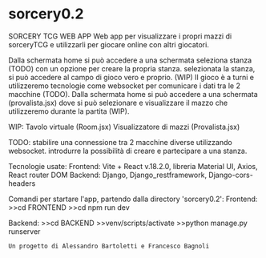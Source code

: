 # sorcery0.2

SORCERY TCG WEB APP 
Web app per visualizzare i propri mazzi di sorceryTCG e utilizzarli per giocare online con altri giocatori.

Dalla schermata home si può accedere a una schermata seleziona stanza (TODO) con un opzione per creare la propria stanza. selezionata la stanza, si può accedere al campo di gioco vero e proprio. (WIP) Il gioco è a turni e utilizzeremo tecnologie come websocket per comunicare i dati tra le 2 macchine (TODO). Dalla schermata home si può accedere a una schermata (provalista.jsx) dove si può selezionare e visualizzare il mazzo che utilizzeremo durante la partita (WIP).

WIP: 
Tavolo virtuale (Room.jsx)
Visualizzatore di mazzi (Provalista.jsx)

TODO:
stabilire una connessione tra 2 macchine diverse utilizzando websocket.
introdurre la possibilità di creare e partecipare a una stanza.

Tecnologie usate: 
  Frontend: Vite + React v.18.2.0, libreria Material UI, Axios, React router DOM
  Backend: Django, Django_restframework, Django-cors-headers

Comandi per startare l'app, partendo dalla directory 'sorcery0.2':
  Frontend: 
    >>cd FRONTEND
    >>cd npm run dev

  Backend: 
    >>cd BACKEND
    >>venv/scripts/activate
    >>python manage.py runserver 

    Un progetto di Alessandro Bartoletti e Francesco Bagnoli
